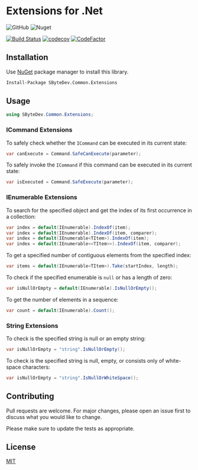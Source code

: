 # Extensions for .Net
![GitHub](https://img.shields.io/github/license/SByteDev/Net.MvvmCross.Extensions.svg)
![Nuget](https://img.shields.io/nuget/v/SByteDev.MvvmCross.Extensions.svg)

[![Build Status](https://travis-ci.org/SByteDev/Net.Common.Extensions.svg?branch=develop)](https://travis-ci.org/SByteDev/Net.Common.Extensions)
[![codecov](https://codecov.io/gh/SByteDev/Net.Common.Extensions/branch/develop/graph/badge.svg)](https://codecov.io/gh/SByteDev/Net.Common.Extensions)
[![CodeFactor](https://www.codefactor.io/repository/github/sbytedev/net.common.extensions/badge)](https://www.codefactor.io/repository/github/sbytedev/net.common.extensions)

## Installation

Use [NuGet](https://www.nuget.org) package manager to install this library.

```bash
Install-Package SByteDev.Common.Extensions
```

## Usage
```cs
using SByteDev.Common.Extensions;
```

### ICommand Extensions
To safely check whether the `ICommand` can be executed in its current state:

```cs
var canExecute = Command.SafeCanExecute(parameter);
```

To safely invoke the `ICommand` if this command can be executed in its current state:

```cs
var isExecuted = Command.SafeExecute(parameter);
```

### IEnumerable Extensions
To search for the specified object and get the index of its first occurrence in a collection:

```cs
var index = default(IEnumerable).IndexOf(item);
var index = default(IEnumerable).IndexOf(item, comparer);
var index = default(IEnumerable<TItem>).IndexOf(item);
var index = default(IEnumerable<<TItem>>).IndexOf(item, comparer);
```

To get a specified number of contiguous elements from the specified index:

```cs
var items = default(IEnumerable<TItem>).Take(startIndex, length);
```

To check if the specified enumerable is `null` or has a length of zero:

```cs
var isNullOrEmpty = default(IEnumerable).IsNullOrEmpty();
```

To get the number of elements in a sequence:

```cs
var count = default(IEnumerable).Count();
```

### String Extensions
To check is the specified string is null or an empty string:

```cs
var isNullOrEmpty = "string".IsNullOrEmpty();
```

To check is the specified string is null, empty, or consists only of white-space characters:

```cs
var isNullOrEmpty = "string".IsNullOrWhiteSpace();
```

## Contributing
Pull requests are welcome. For major changes, please open an issue first to discuss what you would like to change.

Please make sure to update the tests as appropriate.

## License
[MIT](https://choosealicense.com/licenses/mit/)